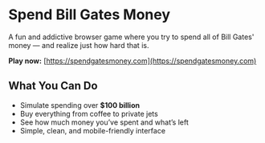 # Spend Bill Gates Money

A fun and addictive browser game where you try to spend all of Bill Gates' money — and realize just how hard that is.

 **Play now:** [https://spendgatesmoney.com](https://spendgatesmoney.com)

## What You Can Do

- Simulate spending over **$100 billion**
- Buy everything from coffee to private jets
- See how much money you’ve spent and what’s left
- Simple, clean, and mobile-friendly interface